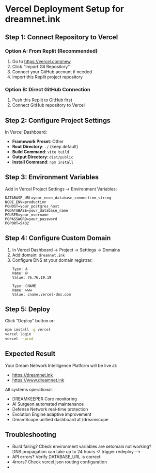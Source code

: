 # Vercel Deployment Setup for dreamnet.ink

## Step 1: Connect Repository to Vercel

### Option A: From Replit (Recommended)
1. Go to https://vercel.com/new
2. Click "Import Git Repository"
3. Connect your GitHub account if needed
4. Import this Replit project repository

### Option B: Direct GitHub Connection
1. Push this Replit to GitHub first
2. Connect GitHub repository to Vercel

## Step 2: Configure Project Settings

In Vercel Dashboard:
- **Framework Preset**: Other
- **Root Directory**: `./` (keep default)
- **Build Command**: `vite build`
- **Output Directory**: `dist/public`
- **Install Command**: `npm install`

## Step 3: Environment Variables

Add in Vercel Project Settings → Environment Variables:
```
DATABASE_URL=your_neon_database_connection_string
NODE_ENV=production
PGHOST=your_postgres_host
PGDATABASE=your_database_name
PGUSER=your_username
PGPASSWORD=your_password
PGPORT=5432
```

## Step 4: Configure Custom Domain

1. In Vercel Dashboard → Project → Settings → Domains
2. Add domain: `dreamnet.ink`
3. Configure DNS at your domain registrar:
   ```
   Type: A
   Name: @
   Value: 76.76.19.19
   
   Type: CNAME  
   Name: www
   Value: cname.vercel-dns.com
   ```

## Step 5: Deploy

Click "Deploy" button or:
```bash
npm install -g vercel
vercel login
vercel --prod
```

## Expected Result

Your Dream Network Intelligence Platform will be live at:
- https://dreamnet.ink
- https://www.dreamnet.ink

All systems operational:
- DREAMKEEPER Core monitoring
- AI Surgeon automated maintenance
- Defense Network real-time protection  
- Evolution Engine adaptive improvement
- DreamScope unified dashboard at /dreamscope

## Troubleshooting

- Build failing? Check environment variables are setomain not working? DNS propagation can take up to 24 hours <! trigger redeploy --> 
- API errors? Verify DATABASE_URL is correct
- 4rrors? Check vercel.json routing configuration
- <!-- trigger redeploy -->

<!-- redeploy v2.0-rc1 commit -->
